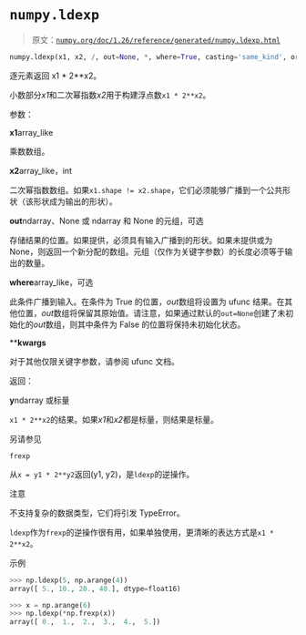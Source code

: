 # `numpy.ldexp`

> 原文：[`numpy.org/doc/1.26/reference/generated/numpy.ldexp.html`](https://numpy.org/doc/1.26/reference/generated/numpy.ldexp.html)

```py
numpy.ldexp(x1, x2, /, out=None, *, where=True, casting='same_kind', order='K', dtype=None, subok=True[, signature, extobj]) = <ufunc 'ldexp'>
```

逐元素返回 x1 * 2**x2。

小数部分*x1*和二次幂指数*x2*用于构建浮点数`x1 * 2**x2`。

参数：

**x1**array_like

乘数数组。

**x2**array_like，int

二次幂指数数组。如果`x1.shape != x2.shape`，它们必须能够广播到一个公共形状（该形状成为输出的形状）。

**out**ndarray、None 或 ndarray 和 None 的元组，可选

存储结果的位置。如果提供，必须具有输入广播到的形状。如果未提供或为 None，则返回一个新分配的数组。元组（仅作为关键字参数）的长度必须等于输出的数量。

**where**array_like，可选

此条件广播到输入。在条件为 True 的位置，*out*数组将设置为 ufunc 结果。在其他位置，*out*数组将保留其原始值。请注意，如果通过默认的`out=None`创建了未初始化的*out*数组，则其中条件为 False 的位置将保持未初始化状态。

****kwargs**

对于其他仅限关键字参数，请参阅 ufunc 文档。

返回：

**y**ndarray 或标量

`x1 * 2**x2`的结果。如果*x1*和*x2*都是标量，则结果是标量。

另请参见

`frexp`

从`x = y1 * 2**y2`返回(y1, y2)，是`ldexp`的逆操作。

注意

不支持复杂的数据类型，它们将引发 TypeError。

`ldexp`作为`frexp`的逆操作很有用，如果单独使用，更清晰的表达方式是`x1 * 2**x2`。

示例

```py
>>> np.ldexp(5, np.arange(4))
array([ 5., 10., 20., 40.], dtype=float16) 
```

```py
>>> x = np.arange(6)
>>> np.ldexp(*np.frexp(x))
array([ 0.,  1.,  2.,  3.,  4.,  5.]) 
```
